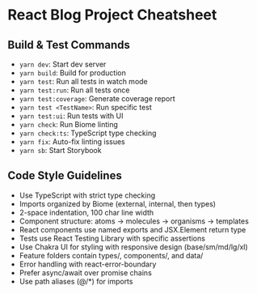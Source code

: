 # React Blog Project Cheatsheet

## Build & Test Commands
- `yarn dev`: Start dev server
- `yarn build`: Build for production
- `yarn test`: Run all tests in watch mode
- `yarn test:run`: Run all tests once
- `yarn test:coverage`: Generate coverage report
- `yarn test <TestName>`: Run specific test
- `yarn test:ui`: Run tests with UI
- `yarn check`: Run Biome linting
- `yarn check:ts`: TypeScript type checking
- `yarn fix`: Auto-fix linting issues
- `yarn sb`: Start Storybook

## Code Style Guidelines
- Use TypeScript with strict type checking
- Imports organized by Biome (external, internal, then types)
- 2-space indentation, 100 char line width
- Component structure: atoms → molecules → organisms → templates
- React components use named exports and JSX.Element return type
- Tests use React Testing Library with specific assertions
- Use Chakra UI for styling with responsive design (base/sm/md/lg/xl)
- Feature folders contain types/, components/, and data/
- Error handling with react-error-boundary
- Prefer async/await over promise chains
- Use path aliases (@/*) for imports